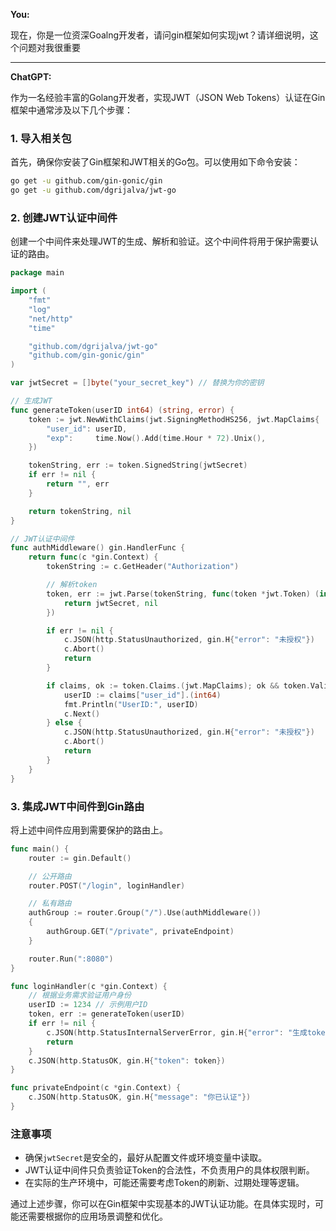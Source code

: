 **You:**

现在，你是一位资深Goalng开发者，请问gin框架如何实现jwt？请详细说明，这个问题对我很重要

* * *

**ChatGPT:**

作为一名经验丰富的Golang开发者，实现JWT（JSON Web Tokens）认证在Gin框架中通常涉及以下几个步骤：

### 1. 导入相关包

首先，确保你安装了Gin框架和JWT相关的Go包。可以使用如下命令安装：

```bash
go get -u github.com/gin-gonic/gin
go get -u github.com/dgrijalva/jwt-go
```

### 2. 创建JWT认证中间件

创建一个中间件来处理JWT的生成、解析和验证。这个中间件将用于保护需要认证的路由。

```go
package main

import (
    "fmt"
    "log"
    "net/http"
    "time"

    "github.com/dgrijalva/jwt-go"
    "github.com/gin-gonic/gin"
)

var jwtSecret = []byte("your_secret_key") // 替换为你的密钥

// 生成JWT
func generateToken(userID int64) (string, error) {
    token := jwt.NewWithClaims(jwt.SigningMethodHS256, jwt.MapClaims{
        "user_id": userID,
        "exp":     time.Now().Add(time.Hour * 72).Unix(),
    })

    tokenString, err := token.SignedString(jwtSecret)
    if err != nil {
        return "", err
    }

    return tokenString, nil
}

// JWT认证中间件
func authMiddleware() gin.HandlerFunc {
    return func(c *gin.Context) {
        tokenString := c.GetHeader("Authorization")

        // 解析token
        token, err := jwt.Parse(tokenString, func(token *jwt.Token) (interface{}, error) {
            return jwtSecret, nil
        })

        if err != nil {
            c.JSON(http.StatusUnauthorized, gin.H{"error": "未授权"})
            c.Abort()
            return
        }

        if claims, ok := token.Claims.(jwt.MapClaims); ok && token.Valid {
            userID := claims["user_id"].(int64)
            fmt.Println("UserID:", userID)
            c.Next()
        } else {
            c.JSON(http.StatusUnauthorized, gin.H{"error": "未授权"})
            c.Abort()
            return
        }
    }
}
```

### 3. 集成JWT中间件到Gin路由

将上述中间件应用到需要保护的路由上。

```go
func main() {
    router := gin.Default()

    // 公开路由
    router.POST("/login", loginHandler)

    // 私有路由
    authGroup := router.Group("/").Use(authMiddleware())
    {
        authGroup.GET("/private", privateEndpoint)
    }

    router.Run(":8080")
}

func loginHandler(c *gin.Context) {
    // 根据业务需求验证用户身份
    userID := 1234 // 示例用户ID
    token, err := generateToken(userID)
    if err != nil {
        c.JSON(http.StatusInternalServerError, gin.H{"error": "生成token失败"})
        return
    }
    c.JSON(http.StatusOK, gin.H{"token": token})
}

func privateEndpoint(c *gin.Context) {
    c.JSON(http.StatusOK, gin.H{"message": "你已认证"})
}
```

### 注意事项

* 确保`jwtSecret`是安全的，最好从配置文件或环境变量中读取。
* JWT认证中间件只负责验证Token的合法性，不负责用户的具体权限判断。
* 在实际的生产环境中，可能还需要考虑Token的刷新、过期处理等逻辑。

通过上述步骤，你可以在Gin框架中实现基本的JWT认证功能。在具体实现时，可能还需要根据你的应用场景调整和优化。